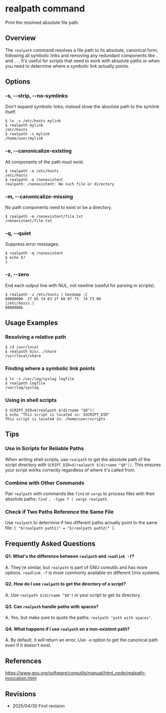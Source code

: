 # realpath command

Print the resolved absolute file path.

## Overview

The `realpath` command resolves a file path to its absolute, canonical form, following all symbolic links and removing any redundant components like `.` and `..`. It's useful for scripts that need to work with absolute paths or when you need to determine where a symbolic link actually points.

## Options

### **-s, --strip, --no-symlinks**

Don't expand symbolic links; instead show the absolute path to the symlink itself.

```console
$ ln -s /etc/hosts mylink
$ realpath mylink
/etc/hosts
$ realpath -s mylink
/home/user/mylink
```

### **-e, --canonicalize-existing**

All components of the path must exist.

```console
$ realpath -e /etc/hosts
/etc/hosts
$ realpath -e /nonexistent
realpath: /nonexistent: No such file or directory
```

### **-m, --canonicalize-missing**

No path components need to exist or be a directory.

```console
$ realpath -m /nonexistent/file.txt
/nonexistent/file.txt
```

### **-q, --quiet**

Suppress error messages.

```console
$ realpath -q /nonexistent
$ echo $?
1
```

### **-z, --zero**

End each output line with NUL, not newline (useful for parsing in scripts).

```console
$ realpath -z /etc/hosts | hexdump -C
00000000  2f 65 74 63 2f 68 6f 73  74 73 00                 |/etc/hosts.|
0000000b
```

## Usage Examples

### Resolving a relative path

```console
$ cd /usr/local
$ realpath bin/../share
/usr/local/share
```

### Finding where a symbolic link points

```console
$ ln -s /var/log/syslog logfile
$ realpath logfile
/var/log/syslog
```

### Using in shell scripts

```console
$ SCRIPT_DIR=$(realpath $(dirname "$0"))
$ echo "This script is located in: $SCRIPT_DIR"
This script is located in: /home/user/scripts
```

## Tips

### Use in Scripts for Reliable Paths

When writing shell scripts, use `realpath` to get the absolute path of the script directory with `SCRIPT_DIR=$(realpath $(dirname "$0"))`. This ensures your script works correctly regardless of where it's called from.

### Combine with Other Commands

Pair `realpath` with commands like `find` or `xargs` to process files with their absolute paths: `find . -type f | xargs realpath`.

### Check if Two Paths Reference the Same File

Use `realpath` to determine if two different paths actually point to the same file: `[ "$(realpath path1)" = "$(realpath path2)" ]`.

## Frequently Asked Questions

#### Q1. What's the difference between `realpath` and `readlink -f`?
A. They're similar, but `realpath` is part of GNU coreutils and has more options. `readlink -f` is more commonly available on different Unix systems.

#### Q2. How do I use `realpath` to get the directory of a script?
A. Use `realpath $(dirname "$0")` in your script to get its directory.

#### Q3. Can `realpath` handle paths with spaces?
A. Yes, but make sure to quote the paths: `realpath "path with spaces"`.

#### Q4. What happens if I use `realpath` on a non-existent path?
A. By default, it will return an error. Use `-m` option to get the canonical path even if it doesn't exist.

## References

https://www.gnu.org/software/coreutils/manual/html_node/realpath-invocation.html

## Revisions

- 2025/04/30 First revision